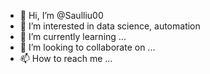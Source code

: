 - 👋 Hi, I’m @Saulliu00
- 👀 I’m interested in data science, automation
- 🌱 I’m currently learning ...
- 💞️ I’m looking to collaborate on ...
- 📫 How to reach me ...

<!---
Saulliu00/Saulliu00 is a ✨ special ✨ repository because its `README.md` (this file) appears on your GitHub profile.
You can click the Preview link to take a look at your changes.
--->
